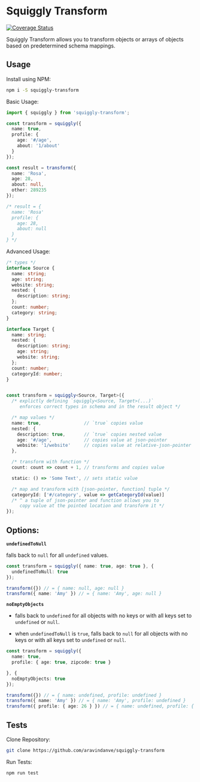 # Squiggly Transform

[![Coverage Status](https://coveralls.io/repos/aravindanve/squiggly-transform/badge.svg?branch=master)](https://coveralls.io/r/aravindanve/squiggly-transform?branch=master)

Squiggly Transform allows you to transform objects or arrays of objects based on predetermined schema mappings.

## Usage

Install using NPM:
```bash
npm i -S squiggly-transform
```

Basic Usage:
```ts
import { squiggly } from 'squiggly-transform';

const transform = squiggly({
  name: true,
  profile: {
    age: '#/age',
    about: '1/about'
  }
});

const result = transform({
  name: 'Rosa',
  age: 28,
  about: null,
  other: 289235
});

/* result = {
  name: 'Rosa'
  profile: {
    age: 28,
    about: null
  }
} */
```

Advanced Usage:
```ts
/* types */
interface Source {
  name: string;
  age: string;
  website: string;
  nested: {
    description: string;
  };
  count: number;
  category: string;
}

interface Target {
  name: string;
  nested: {
    description: string;
    age: string;
    website: string;
  };
  count: number;
  categoryId: number;
}


const transform = squiggly<Source, Target>({
  /* explictly defining `squiggly<Source, Target>(...)`
     enforces correct types in schema and in the result object */

  /* map values */
  name: true,                // `true` copies value
  nested: {
    description: true,       // `true` copies nested value
    age: '#/age',            // copies value at json-pointer
    website: '1/website'     // copies value at relative-json-pointer
  },

  /* transform with function */
  count: count => count + 1, // transforms and copies value

  static: () => 'Some Text', // sets static value

  /* map and transform with [json-pointer, function] tuple */
  categoryId: ['#/category', value => getCategoryId(value)]
  /* ^ a tuple of json-pointer and function allows you to
     copy value at the pointed location and transform it */
});
```

## Options:

__`undefinedToNull`__

falls back to `null` for all `undefined` values.

```ts
const transform = squiggly({ name: true, age: true }, {
  undefinedToNull: true
});

transform({}) // = { name: null, age: null }
transform({ name: 'Amy' }) // = { name: 'Amy', age: null }

```

__`noEmptyObjects`__

* falls back to `undefined` for all objects with no keys or with all keys set to `undefined` or `null`.

* when `undefinedToNull` is `true`, falls back to `null` for all objects with no keys or with all keys set to `undefined` or `null`.

```ts
const transform = squiggly({
  name: true,
  profile: { age: true, zipcode: true }

}, {
  noEmptyObjects: true
});

transform({}) // = { name: undefined, profile: undefined }
transform({ name: 'Amy' }) // = { name: 'Amy', profile: undefined }
transform({ profile: { age: 26 } }) // = { name: undefined, profile: { age: 26 } }
```

## Tests

Clone Repository:
```bash
git clone https://github.com/aravindanve/squiggly-transform
```

Run Tests:
```bash
npm run test
```
